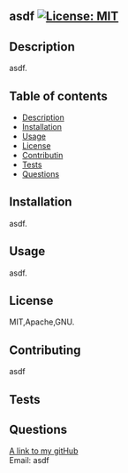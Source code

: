 ## asdf   [![License: MIT](https://img.shields.io/badge/License-MIT-yellow.svg)](https://opensource.org/licenses/MIT)



## Description
asdf.

## Table of contents
- [Description](#description)
- [Installation](#installation)
- [Usage](#usage)
- [License](#license)
- [Contributin](#contributing)
- [Tests](#tests)
- [Questions](#questions)

## Installation
asdf.

## Usage
asdf.

## License
MIT,Apache,GNU.

## Contributing
asdf

## Tests

## Questions
[A link to my gitHub](https://github.com/asdf)  
Email: asdf